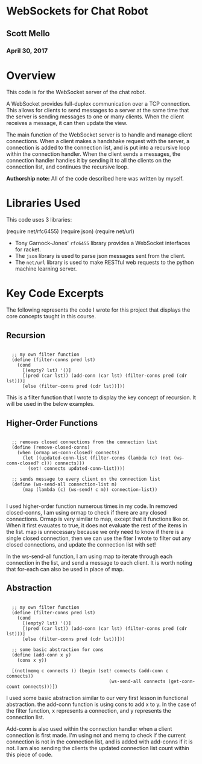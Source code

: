 # WebSockets for Chat Robot

## Scott Mello
### April 30, 2017

# Overview
This code is for the WebSocket server of the chat robot. 

A WebSocket provides full-duplex communication over a TCP connection. 
This allows for clients to send messages to a server at the same time that 
the server is sending messages to one or many clients. When the client receives 
a message, it can then update the view.

The main function of the WebSocket server is to handle and manage client 
connections. When a client makes a handshake request with the server, a connection
is added to the connection list, and is put into a recursive loop within the
connection handler. When the client sends a messages, the connection handler
handles it by sending it to all the clients on the connection list, and continues
the recursive loop.

**Authorship note:** All of the code described here was written by myself.

# Libraries Used

This code uses 3 libraries:

(require net/rfc6455)
(require json)
(require net/url)

* Tony Garnock-Jones' ```rfc6455``` library provides a WebSocket interfaces for racket. 
* The ```json``` library is used to parse json messages sent from the client.
* The ```net/url``` library is used to make RESTful web requests to the python machine learning server.

# Key Code Excerpts

The following represents the code I wrote for this project that displays the core concepts taught in this course.


## Recursion

```racket

  ;; my own filter function
  (define (filter-conns pred lst)
    (cond
      [(empty? lst) '()]
      [(pred (car lst)) (add-conn (car lst) (filter-conns pred (cdr lst)))]
      [else (filter-conns pred (cdr lst))]))

```

This is a filter function that I wrote to display the key concept of recursion. 
It will be used in the below examples.

## Higher-Order Functions

```racket

  ;; removes closed connections from the connection list
  (define (remove-closed-conns)
    (when (ormap ws-conn-closed? connects)
      (let ((updated-conn-list (filter-conns (lambda (c) (not (ws-conn-closed? c))) connects)))
        (set! connects updated-conn-list))))

  ;; sends message to every client on the connection list
  (define (ws-send-all connection-list m)
      (map (lambda (c) (ws-send! c m)) connection-list))
    
```

I used higher-order function numerous times in my code. In removed closed-conns,
I am using ormap to check if there are any closed connections. Ormap is very
similar to map, except that it functions like or. When it first evauates to true,
it does not evaluate the rest of the items in the list. map is  unnecessary because
we only need to know if there is a single closed connection, then we can use
the fiter I wrote to filter out any closed connections, and update the connection
list with set!

In the ws-send-all function, I am  using map to iterate through each connection
in the list, and send a message to each client. It is worth noting that for-each
can also be used in place of map.

## Abstraction

```racket

  ;; my own filter function
  (define (filter-conns pred lst)
    (cond
      [(empty? lst) '()]
      [(pred (car lst)) (add-conn (car lst) (filter-conns pred (cdr lst)))]
      [else (filter-conns pred (cdr lst))]))

  ;; some basic abstraction for cons
  (define (add-conn x y)
    (cons x y))
	
  [(not(memq c connects )) (begin (set! connects (add-conn c connects))
                                      (ws-send-all connects (get-conn-count connects)))])

```

I used some basic abstraction similar to our very first lesson in functional abstraction.
the add-conn function is using cons to add x to y. In the case of the filter
function, x represents a connection, and y represents the connection list. 

Add-conn is also used within the connection handler when a client connection is first made. I'm
using not and memq to check if the current connection is not in the connection list, and is added with
add-conns if it is not. I am also sending the clients the updated connection list count within this
piece of code.